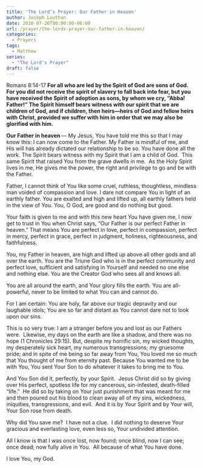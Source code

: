 ```yaml
---
title: 'The Lord’s Prayer: Our Father in Heaven'
author: Joseph Louthan
date: 2018-07-26T06:00:00-06:00
url: /prayer/the-lords-prayer-our-father-in-heaven/
categories:
  - Prayers
tags:
  - Matthew
series:
  - "The Lord's Prayer"
draft: false
---
```

<p class="p1">
  Romans 8:14-17 <b>For all who are led by the Spirit of God are sons of God. For you did not receive the spirit of slavery to fall back into fear, but you have received the Spirit of adoption as sons, by whom we cry, “Abba! Father!” The Spirit himself bears witness with our spirit that we are children of God, and if children, then heirs—heirs of God and fellow heirs with Christ, provided we suffer with him in order that we may also be glorified with him.</b>
</p>

<p class="p1">
  <b>Our Father in heaven </b>— My Jesus, You have told me this so that I may know this: I can now come to the Father. My Father is mindful of me, and His will has already dictated our relationship to be so. You have done all the work. The Spirit bears witness with my Spirit that I am a child of God.<span class="Apple-converted-space">  </span>This same Spirit that raised You from the grave dwells in me.<span class="Apple-converted-space">  </span>As the Holy Spirit lives in me, He gives me the power, the right and privilege to go and be with the Father.
</p>

<p class="p1">
  Father, I cannot think of You like some cruel, ruthless, thoughtless, mindless man voided of compassion and love. I dare not compare You in light of an earthly father. You are exalted and high and lifted up, all earthly fathers held in the view of You. You, O God, are good and do nothing but good.
</p>

<p class="p1">
  Your faith is given to me and with this new heart You have given me, I now get to trust in You when Christ says, “Our Father is our perfect Father in heaven.” That means You are perfect in love, perfect in compassion, perfect in mercy, perfect in grace, perfect in judgment, holiness, righteousness, and faithfulness.
</p>

<p class="p1">
  You, my Father in heaven, are high and lifted up above all other gods and all over the earth. You are the Triune God who is in the perfect community and perfect love, sufficient and satisfying in Yourself and needed no one else and nothing else. You are the Creator God who sees all and knows all.
</p>

<p class="p1">
  You are all around the earth, and Your glory fills the earth. You are all-powerful, never to be limited to what You can and cannot do.
</p>

<p class="p1">
  For I am certain: You are holy, far above our tragic depravity and our laughable idols; You are so far and distant as You cannot dare not to look upon our sins.
</p>

<p class="p1">
  This is so very true: I am a stranger before you and lost as our Fathers were.<span class="Apple-converted-space">  </span>Likewise, my days on the earth are like a shadow, and there was no hope (1 Chronicles 29:15). But, despite my horrific sin, my wicked thoughts, my desperately sick heart, my numerous transgressions; my gruesome pride; and in spite of me being so far away from You, You loved me so much that You thought of me from eternity past. Because You wanted me to be with You, You sent Your Son to do whatever it takes to bring me to You.<span class="Apple-converted-space">  </span>
</p>

<p class="p1">
  And You Son did it, perfectly, by your Spirit.<span class="Apple-converted-space">  </span>Jesus Christ did so by giving over His perfect, spotless life for my cancerous, sin-infested, death-filled “life.”<span class="Apple-converted-space">  </span>He did so by taking on Your just punishment that was meant for me and then poured out his blood to clean away all of my sins, wickedness, iniquities, transgressions, and evil.<span class="Apple-converted-space">  </span>And it is by Your Spirit and by Your will, Your Son rose from death.
</p>

<p class="p1">
  Why did You save me?<span class="Apple-converted-space">  </span>I have not a clue.<span class="Apple-converted-space">  </span>I did nothing to deserve Your gracious and everlasting love, even less so, Your undivided attention.
</p>

<p class="p1">
  All I know is that I was once lost, now found; once blind, now I can see; once dead; now fully alive in You.<span class="Apple-converted-space">  </span>All because of what You have done.
</p>

<p class="p1">
  I love You, my God.
</p>